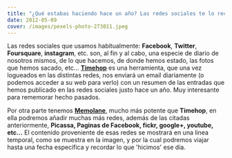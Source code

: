 ```yaml
---
title: "¿Qué estabas haciendo hace un año? Las redes sociales te lo recuerdan"
date: 2012-05-09
cover: /images/pexels-photo-273011.jpeg
---
```

Las redes sociales que usamos habitualmente: **Facebook**, **Twitter**, **Foursquare**, **instagram**, etc. son, al fin y al cabo, una especie de diario de nosotros mismos, de lo que hacemos, de donde hemos estado, las fotos que hemos sacado, etc... **[Timehop](http://timehop.com/)** es una herramienta, que una vez logueados en las distintas redes, nos enviará un email diariamente (o podemos acceder a su web para verlo) con un resumen de las entradas que hemos publicado en las redes sociales justo hace un año. Muy interesante para rememorar hecho pasados.

Por otra parte tenemos **[Memolane](http://memolane.com/)**, mucho más potente que **Timehop**, en ella podremos añadir muchas más redes, además de las citadas anteriormente, **Picassa, Paginas de Facebook, fickr, google+, youtube, etc...** El contenido proveniente de esas redes se mostrará en una linea temporal, como se muestra en la imagen, y por la cual podremos viajar hasta una fecha específica y recordar lo que 'hicimos' ese dia.
